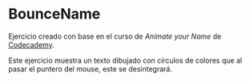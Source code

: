 # BounceName
Ejercicio creado con base en el curso de *Animate your Name* de [Codecademy](www.codecademy.com).

Este ejercicio muestra un texto dibujado con círculos de colores que al pasar el puntero del mouse, este se desintegrará.
